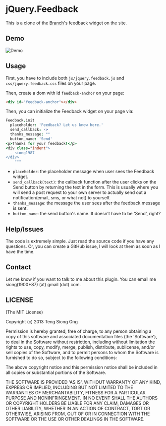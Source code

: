 # jQuery.Feedback

This is a clone of the [Branch][1]'s feedback widget on the site.

## Demo

![Demo](https://raw.github.com/siong1987/jquery.feedback/master/images/jquery.feedback.gif)

## Usage

First, you have to include both `js/jquery.feedback.js` and
`css/jquery.feedback.css` files on your page.

Then, create a dom with id `feedback-anchor` on your page:

```html
<div id="feedback-anchor"></div>
```

Then, you can initialize the Feedback widget on your page via:

```coffeescript
Feedback.init
  placeholder: 'Feedback? Let us know here.'
  send_callback: ->
  thanks_message: ""
  button_name: 'Send'
<p>Thanks for your feedback!</p>
<div class="indent">
  - siong1987
</div>
    """
```

* `placeholder`: the placeholder message when user sees the Feedback
widget.
* `send_callback(text)`: the callback function after the user clicks on the
Send button by returning the text in the form.  This is usually where you will
send a post request to your own server to actually send out a notification(email, 
sms, or what not) to yourself.
* `thanks_message`: the message the user sees after the feedback message
is sent.
* `button_name`: the send button's name.  It doesn't have to be 'Send', right?

## Help/Issues

The code is extremely simple. Just read the source code if you have any
questions. Or, you can create a GitHub issue, I will look at them as
soon as I have the time.

## Contact

Let me know if you want to talk to me about this plugin. You can email
me siong(1900+87) (at) gmail (dot) com.

## LICENSE

(The MIT License)

Copyright (c) 2013 Teng Siong Ong

Permission is hereby granted, free of charge, to any person obtaining
a copy of this software and associated documentation files (the
'Software'), to deal in the Software without restriction, including
without limitation the rights to use, copy, modify, merge, publish,
distribute, sublicense, and/or sell copies of the Software, and to
permit persons to whom the Software is furnished to do so, subject to
the following conditions:

The above copyright notice and this permission notice shall be
included in all copies or substantial portions of the Software.

THE SOFTWARE IS PROVIDED 'AS IS', WITHOUT WARRANTY OF ANY KIND,
EXPRESS OR IMPLIED, INCLUDING BUT NOT LIMITED TO THE WARRANTIES OF
MERCHANTABILITY, FITNESS FOR A PARTICULAR PURPOSE AND NONINFRINGEMENT.
IN NO EVENT SHALL THE AUTHORS OR COPYRIGHT HOLDERS BE LIABLE FOR ANY
CLAIM, DAMAGES OR OTHER LIABILITY, WHETHER IN AN ACTION OF CONTRACT,
TORT OR OTHERWISE, ARISING FROM, OUT OF OR IN CONNECTION WITH THE
SOFTWARE OR THE USE OR OTHER DEALINGS IN THE SOFTWARE.

[1]: http://branch.com/
[2]: http://www.cupidwithfriends.com/

